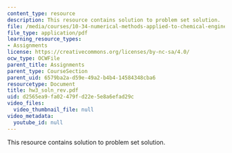 ```yaml
---
content_type: resource
description: This resource contains solution to problem set solution.
file: /media/courses/10-34-numerical-methods-applied-to-chemical-engineering-fall-2005/d2565ea9fa02479fd22e5e8a6efad29c_hw3_soln_rev.pdf
file_type: application/pdf
learning_resource_types:
- Assignments
license: https://creativecommons.org/licenses/by-nc-sa/4.0/
ocw_type: OCWFile
parent_title: Assignments
parent_type: CourseSection
parent_uid: 6579ba2a-d59e-49a2-b4b4-14584348cba6
resourcetype: Document
title: hw3_soln_rev.pdf
uid: d2565ea9-fa02-479f-d22e-5e8a6efad29c
video_files:
  video_thumbnail_file: null
video_metadata:
  youtube_id: null
---
```

This resource contains solution to problem set solution.